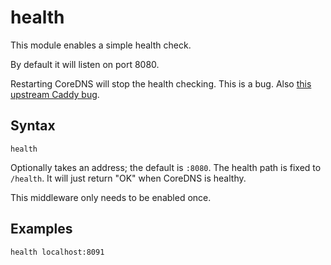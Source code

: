 # health

This module enables a simple health check.

By default it will listen on port 8080.

Restarting CoreDNS will stop the health checking. This is a bug. Also [this upstream
Caddy bug](https://github.com/mholt/caddy/issues/675).

## Syntax

~~~
health
~~~

Optionally takes an address; the default is `:8080`. The health path is fixed to `/health`. It
will just return "OK" when CoreDNS is healthy.

This middleware only needs to be enabled once.

## Examples

~~~
health localhost:8091
~~~
